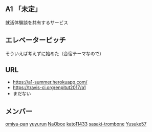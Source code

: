 ## A1 「未定」
就活体験談を共有するサービス
## エレベーターピッチ
そういえば考えずに始めた（合宿テーマなので）
## URL
* https://a1-summer.herokuapp.com/
* https://travis-ci.org/enpitut2017/a1
* まだない
## メンバー
[omiya-pan](https://github.com/omiya-pan") [yuyurun](https://github.com/yuyurun) [NaOboe](https://github.com/NaOboe) [kato11433](https://github.com/kato11433) [sasaki-trombone](https://github.com/sasaki-trombone) [Yusuke57](https://github.com/Yusuke57)
